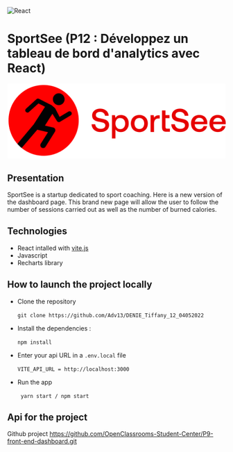 ![React](https://img.shields.io/badge/react-%2320232a.svg?style=for-the-badge&logo=react&logoColor=%2361DAFB)


# SportSee (P12 : Développez un tableau de bord d'analytics avec React)

![SportSeeLogo](./src/assets/logo.png)

## Presentation

SportSee is a startup dedicated to sport coaching.
Here is a new version of the dashboard page. This brand new page will allow the user to follow the number of sessions carried out as well as the number of burned calories.

## Technologies

-   React intalled with [vite.js](https://vitejs.dev/)
-   Javascript
-   Recharts library

## How to launch the project locally

-   Clone the repository

    `git clone https://github.com/Adv13/DENIE_Tiffany_12_04052022`

-   Install the dependencies :

    `npm install`

-   Enter your api URL in a `.env.local` file

    `VITE_API_URL = http://localhost:3000`

-   Run the app

    ` yarn start / npm start`

## Api for the project

Github project https://github.com/OpenClassrooms-Student-Center/P9-front-end-dashboard.git
